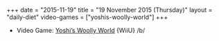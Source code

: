 +++
date = "2015-11-19"
title = "19 November 2015 (Thursday)"
layout = "daily-diet"
video-games = ["yoshis-woolly-world"]
+++

<ul>
<li class="entry video-games">Video Game: <a href="/video-games/yoshis-woolly-world">Yoshi’s Woolly World</a> {WiiU} /b/</li>
</ul>